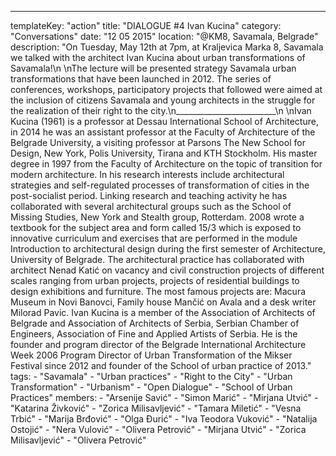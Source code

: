 ---
  templateKey: "action"
  title: "DIALOGUE #4 Ivan Kucina"
  category: "Conversations"
  date: "12 05 2015"
  location: "@KM8, Savamala, Belgrade"
  description: "On Tuesday, May 12th at 7pm, at Kraljevica Marka 8, Savamala we talked with the architect Ivan Kucina about urban transformations of Savamala!\n \nThe lecture will be presented strategy Savamala urban transformations that have been launched in 2012. The series of conferences, workshops, participatory projects that followed were aimed at the inclusion of citizens Savamala and young architects in the struggle for the realization of their right to the city.\n_________________________\n \nIvan Kucina (1961) is a professor at Dessau International School of Architecture, in 2014 he was an assistant professor at the Faculty of Architecture of the Belgrade University, a visiting professor at Parsons The New School for Design, New York, Polis University, Tirana and KTH Stockholm. His master degree in 1997 from the Faculty of Architecture on the topic of transition for modern architecture. In his research interests include architectural strategies and self-regulated processes of transformation of cities in the post-socialist period. Linking research and teaching activity he has collaborated with several architectural groups such as the School of Missing Studies, New York and Stealth group, Rotterdam. 2008 wrote a textbook for the subject area and form called 15/3 which is exposed to innovative curriculum and exercises that are performed in the module Introduction to architectural design during the first semester of Architecture, University of Belgrade. The architectural practice has collaborated with architect Nenad Katić on vacancy and civil construction projects of different scales ranging from urban projects, projects of residential buildings to design exhibitions and furniture. The most famous projects are: Macura Museum in Novi Banovci, Family house Mančić on Avala and a desk writer Milorad Pavic. Ivan Kucina is a member of the Association of Architects of Belgrade and Association of Architects of Serbia, Serbian Chamber of Engineers, Association of Fine and Applied Artists of Serbia. He is the founder and program director of the Belgrade International Architecture Week 2006 Program Director of Urban Transformation of the Mikser Festival since 2012 and founder of the School of urban practice of 2013."
  tags: 
    - "Savamala"
    - "Urban practices"
    - "Right to the City"
    - "Urban Transformation"
    - "Urbanism"
    - "Open Dialogue"
    - "School of Urban Practices"
  members: 
    - "Arsenije Savić"
    - "Simon Marić"
    - "Mirjana Utvić"
    - "Katarina Živković"
    - "Zorica Milisavljević"
    - "Tamara Miletić"
    - "Vesna Trbić"
    - "Marija Brđović"
    - "Olga Đurić"
    - "Iva Teodora Vuković"
    - "Natalija Ostojić"
    - "Nera Vulović"
    - "Olivera Petrović"
    - "Mirjana Utvić"
    - "Zorica Milisavljević"
    - "Olivera Petrović"
